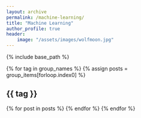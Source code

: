 ```yaml
---
layout: archive
permalink: /machine-learning/
title: "Machine Learning"
author_profile: true
header:
    image: "/assets/images/wolfmoon.jpg"
---
```


{% include base_path %}

{% for tag in group_names %}
  {% assign posts = group_items[forloop.index0] %}
  <h2 id="{{ tag | slugify }}" class="archive__subtitle">{{ tag }}</h2>
  {% for post in posts %}
  {% endfor %}
{% endfor %}
